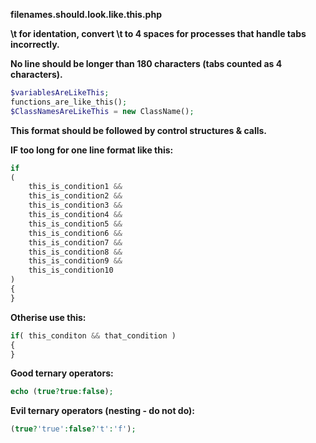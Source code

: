**filenames.should.look.like.this.php**

**\t for identation, convert \t to 4 spaces for processes that handle tabs incorrectly.**

**No line should be longer than 180 characters (tabs counted as 4 characters).**

```php
$variablesAreLikeThis;
functions_are_like_this();
$ClassNamesAreLikeThis = new ClassName();
```

**This format should be followed by control structures & calls.**

**IF too long for one line format like this:**
```php
if
(
	this_is_condition1 &&
	this_is_condition2 &&
	this_is_condition3 &&
	this_is_condition4 &&
	this_is_condition5 &&
	this_is_condition6 &&
	this_is_condition7 &&
	this_is_condition8 &&
	this_is_condition9 &&
	this_is_condition10                                                                                                                                                                  
)
{
}
```
**Otherise use this:**
```php
if( this_conditon && that_condition )
{
}
```

**Good ternary operators:**
```php
echo (true?true:false);
```

**Evil ternary operators (nesting - do not do):**
```php
(true?'true':false?'t':'f');
```